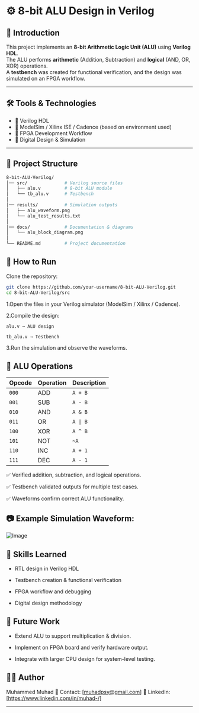 # ⚙️ 8-bit ALU Design in Verilog

## 📌 Introduction
This project implements an **8-bit Arithmetic Logic Unit (ALU)** using **Verilog HDL**.  
The ALU performs **arithmetic** (Addition, Subtraction) and **logical** (AND, OR, XOR) operations.  
A **testbench** was created for functional verification, and the design was simulated on an FPGA workflow.

---

## 🛠️ Tools & Technologies
- 🔹 Verilog HDL  
- 🔹 ModelSim / Xilinx ISE / Cadence (based on environment used)  
- 🔹 FPGA Development Workflow  
- 🔹 Digital Design & Simulation  

---

## 📂 Project Structure
```bash
8-bit-ALU-Verilog/
│── src/              # Verilog source files
│   ├── alu.v         # 8-bit ALU module
│   └── tb_alu.v      # Testbench
│
│── results/          # Simulation outputs
│   ├── alu_waveform.png
│   └── alu_test_results.txt
│
│── docs/             # Documentation & diagrams
│   └── alu_block_diagram.png
│
└── README.md         # Project documentation
```
## 🚀 How to Run

Clone the repository:
```bash
git clone https://github.com/your-username/8-bit-ALU-Verilog.git
cd 8-bit-ALU-Verilog/src
```

1.Open the files in your Verilog simulator (ModelSim / Xilinx / Cadence).

2.Compile the design:
```
alu.v → ALU design

tb_alu.v → Testbench
```
3.Run the simulation and observe the waveforms.

## 🧮 ALU Operations
| Opcode | Operation | Description |
| ------ | --------- | ----------- |
| `000`  | ADD       | `A + B`     |
| `001`  | SUB       | `A - B`     |
| `010`  | AND       | `A & B`     |
| `011`  | OR        | `A \| B`    |
| `100`  | XOR       | `A ^ B`     |
| `101`  | NOT       | `~A`        |
| `110`  | INC       | `A + 1`     |
| `111`  | DEC       | `A - 1`     |


✅ Verified addition, subtraction, and logical operations.

✅ Testbench validated outputs for multiple test cases.

✅ Waveforms confirm correct ALU functionality.

## 📷 Example Simulation Waveform:
![Image](https://github.com/user-attachments/assets/e9aafef8-e992-43ac-9a50-ddea350707a6)

 

## 🎯 Skills Learned

 - RTL design in Verilog HDL

 - Testbench creation & functional verification

 - FPGA workflow and debugging

 - Digital design methodology

## 📌 Future Work

- Extend ALU to support multiplication & division.

- Implement on FPGA board and verify hardware output.

- Integrate with larger CPU design for system-level testing.

## 👨‍💻 Author

Muhammed Muhad
📧 Contact: [muhadpsy@gmail.com]
🔗 LinkedIn: [https://www.linkedin.com/in/muhad-/]


---

